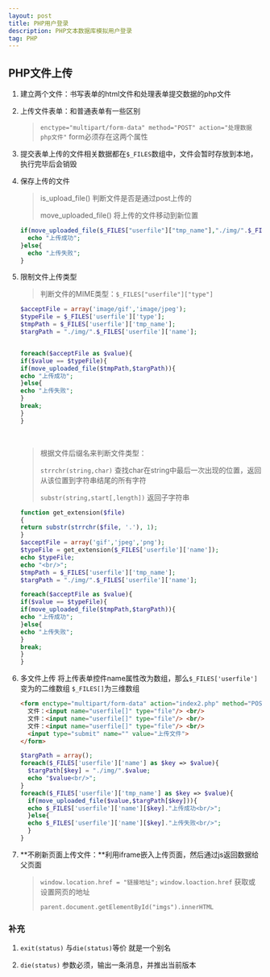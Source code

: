 ```yaml
---
layout: post
title: PHP用户登录
description: PHP文本数据库模拟用户登录
tag: PHP
---
```


## PHP文件上传

1. 建立两个文件：书写表单的html文件和处理表单提交数据的php文件


1. 上传文件表单：和普通表单有一些区别

   > `enctype="multipart/form-data" method="POST" action="处理数据php文件"` form必须存在这两个属性

2. 提交表单上传的文件相关数据都在`$_FILES`数组中，文件会暂时存放到本地，执行完毕后会销毁

3. 保存上传的文件

   > is_upload_file() 判断文件是否是通过post上传的
   >
   > move_uploaded_file() 将上传的文件移动到新位置

   ```php
   if(move_uploaded_file($_FILES["userfile"]["tmp_name"],"./img/".$_FILES["userfile"]["name"])){
     echo "上传成功";
   }else{
     echo "上传失败";
   }
   ```

4. 限制文件上传类型

   > 判断文件的MIME类型：`$_FILES["userfile"]["type"]`

   ```php
   $acceptFile = array('image/gif','image/jpeg');
   $typeFile = $_FILES['userfile']['type'];
   $tmpPath = $_FILES['userfile']['tmp_name'];
   $targPath = "./img/".$_FILES['userfile']['name'];


   foreach($acceptFile as $value){
   if($value == $typeFile){
   if(move_uploaded_file($tmpPath,$targPath)){
   echo "上传成功";
   }else{
   echo "上传失败";
   }
   break;
   }
   }
   ```

   ​

   > 根据文件后缀名来判断文件类型：
   >
   > `strrchr(string,char)` 查找char在string中最后一次出现的位置，返回从该位置到字符串结尾的所有字符
   >
   > `substr(string,start[,length])` 返回子字符串

   ```php
   function get_extension($file)
   {
   return substr(strrchr($file, '.'), 1);
   }
   $acceptFile = array('gif','jpeg','png');
   $typeFile = get_extension($_FILES['userfile']['name']);
   echo $typeFile;
   echo "<br/>";
   $tmpPath = $_FILES['userfile']['tmp_name'];
   $targPath = "./img/".$_FILES['userfile']['name'];

   foreach($acceptFile as $value){
   if($value == $typeFile){
   if(move_uploaded_file($tmpPath,$targPath)){
   echo "上传成功";
   }else{
   echo "上传失败";
   }
   break;
   }
   }
   ```


5. 多文件上传 将上传表单控件name属性改为数组，那么`$_FILES['userfile']`变为的二维数组 `$_FILES[]`为三维数组

   ```html
   <form enctype="multipart/form-data" action="index2.php" method="POST">
     文件：<input name="userfile[]" type="file"/> <br/>
     文件：<input name="userfile[]" type="file"/> <br/>
     文件：<input name="userfile[]" type="file"/> <br/>
     <input type="submit" name="" value="上传文件">	
   </form>
   ```

   ```php
   $targPath = array();
   foreach($_FILES['userfile']['name'] as $key => $value){
     $targPath[$key] = "./img/".$value;
     echo "$value<br/>";
   }
   foreach($_FILES['userfile']['tmp_name'] as $key => $value){
     if(move_uploaded_file($value,$targPath[$key])){
     echo $_FILES['userfile']['name'][$key]."上传成功<br/>";
     }else{
     echo $_FILES['userfile']['name'][$key]."上传失败<br/>";
     }
   }
   ```

6. **不刷新页面上传文件：**利用iframe嵌入上传页面，然后通过js返回数据给父页面

   > `window.location.href = "链接地址";` `window.loaction.href` 获取或设置网页的地址
   >
   > `parent.document.getElementById("imgs").innerHTML `



### 补充

1. `exit(status)`  与`die(status)`等价 就是一个别名
2. `die(status)` 参数必须，输出一条消息，并推出当前版本 

   ​